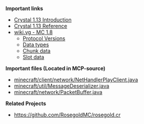 **Important links**
- [Crystal 1.13 Introduction](https://crystal-lang.org/reference/1.13/tutorials/basics/index.html)
- [Crystal 1.13 Reference](https://crystal-lang.org/reference/1.13/syntax_and_semantics/index.html)
- [wiki.vg - MC 1.8](https://wiki.vg/index.php?title=Protocol&oldid=7368)
  - [Protocol Versions](https://wiki.vg/Protocol_version_numbers)
  - [Data types](https://wiki.vg/Data_types_(v47))
  - [Chunk data](https://wiki.vg/index.php?title=Chunk_Format&oldid=7164)
  - [Slot data](https://wiki.vg/index.php?title=Slot_Data&oldid=7094)

**Important files (Located in MCP-source)**
- [minecraft/client/network/NetHandlerPlayClient.java](./MCP-source/src/minecraft/net/minecraft/client/network/NetHandlerPlayClient.java)
- [minecraft/util/MessageDeserializer.java](./MCP-source/src/minecraft/net/minecraft/util/MessageDeserializer.java)
- [minecraft/network/PacketBuffer.java](./MCP-source/src/minecraft/net/minecraft/network/PacketBuffer.java)

**Related Projects**
- https://github.com/RosegoldMC/rosegold.cr